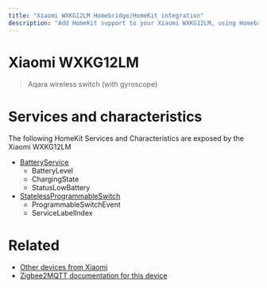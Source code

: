 ```yaml
---
title: "Xiaomi WXKG12LM Homebridge/HomeKit integration"
description: "Add HomeKit support to your Xiaomi WXKG12LM, using Homebridge, Zigbee2MQTT and homebridge-z2m."
---
```

<!---
This file has been GENERATED using src/docgen/docgen.ts
DO NOT EDIT THIS FILE MANUALLY!
-->
# Xiaomi WXKG12LM
> Aqara wireless switch (with gyroscope)


# Services and characteristics
The following HomeKit Services and Characteristics are exposed by
the Xiaomi WXKG12LM

* [BatteryService](../../battery.md)
  * BatteryLevel
  * ChargingState
  * StatusLowBattery
* [StatelessProgrammableSwitch](../../action.md)
  * ProgrammableSwitchEvent
  * ServiceLabelIndex


# Related
* [Other devices from Xiaomi](../index.md#xiaomi)
* [Zigbee2MQTT documentation for this device](https://www.zigbee2mqtt.io/devices/WXKG12LM.html)